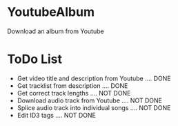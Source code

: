 # YoutubeAlbum
Download an album from Youtube


# ToDo List
- Get video title and description from Youtube .... DONE
- Get tracklist from description .... DONE
- Get correct track lengths .... NOT DONE
- Download audio track from Youtube .... NOT DONE
- Splice audio track into individual songs .... NOT DONE
- Edit ID3 tags .... NOT DONE

